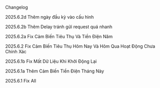 Changelog

2025.6.2d
Thêm ngày đầu kỳ vào cấu hình

2025.6.2b
Thêm Delay tránh gửi request quá nhanh

2025.6.2a
Fix Cảm Biến Tiêu Thụ Và Tiền Điện Năm

2025.6.2
Fix Cảm Biến Tiêu Thụ Hôm Nay Và Hôm Qua Hoạt Động Chưa Chính Xác

2025.6.1b
Fix Mất Dữ Liệu Khi Khởi Động Lại

2025.6.1a
Thêm Cảm Biến Tiền Điện Tháng Này

2025.6.1
Fix All


